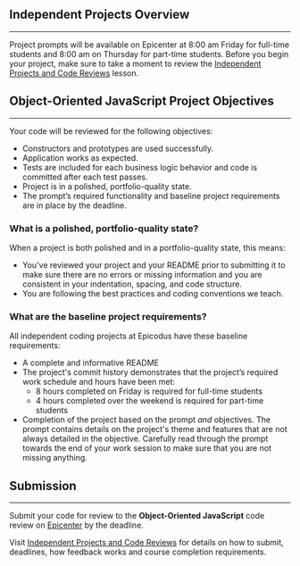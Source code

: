 ## Independent Projects Overview
---

Project prompts will be available on Epicenter at 8:00 am Friday for full-time students and 8:00 am on Thursday for part-time students. Before you begin your project, make sure to take a moment to review the [Independent Projects and Code Reviews](https://www.learnhowtoprogram.com/introduction-to-programming/getting-started-at-epicodus/independent-projects-and-code-reviews) lesson.

## Object-Oriented JavaScript Project Objectives
---

Your code will be reviewed for the following objectives:

* Constructors and prototypes are used successfully.
* Application works as expected.
* Tests are included for each business logic behavior and code is committed after each test passes.
* Project is in a polished, portfolio-quality state.
* The prompt’s required functionality and baseline project requirements are in place by the deadline.

### What is a polished, portfolio-quality state?
When a project is both polished and in a portfolio-quality state, this means:

* You've reviewed your project and your README prior to submitting it to make sure there are no errors or missing information and you are consistent in your indentation, spacing, and code structure. 
* You are following the best practices and coding conventions we teach.

### What are the baseline project requirements?
All independent coding projects at Epicodus have these baseline requirements:

* A complete and informative README
* The project's commit history demonstrates that the project’s required work schedule and hours have been met:
  * 8 hours completed on Friday is required for full-time students
  * 4 hours completed over the weekend is required for part-time students
* Completion of the project based on the prompt _and_ objectives. The prompt contains details on the project's theme and features that are not always detailed in the objective. Carefully read through the prompt towards the end of your work session to make sure that you are not missing anything.

## Submission
<hr />

Submit your code for review to the **Object-Oriented JavaScript** code review on [Epicenter](https://epicenter.epicodus.com/) by the deadline.

Visit [Independent Projects and Code Reviews](https://www.learnhowtoprogram.com/introduction-to-programming/getting-started-at-epicodus/independent-projects-and-code-reviews) for details on how to submit, deadlines, how feedback works and course completion requirements.
